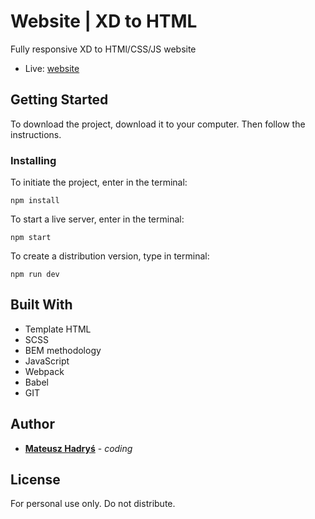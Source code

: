 # Website | XD to HTML

Fully responsive XD to HTMl/CSS/JS website

-   Live: [website](first-page-hadrysm.netlify.app/)

## Getting Started

To download the project, download it to your computer. Then follow the instructions.

### Installing

To initiate the project, enter in the terminal:

```
npm install
```

To start a live server, enter in the terminal:

```
npm start
```

To create a distribution version, type in terminal:

```
npm run dev
```

## Built With

-   Template HTML
-   SCSS
-   BEM methodology
-   JavaScript
-   Webpack
-   Babel
-   GIT

## Author

-   **[Mateusz Hadryś](https://github.com/hadrysm)** - _coding_

## License

For personal use only. Do not distribute.
